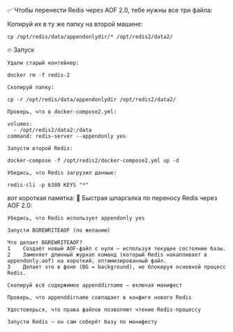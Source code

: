 ✅ Чтобы перенести Redis через AOF 2.0, тебе нужны все три файла:

Копируй их в ту же папку на второй машине:
```
cp /opt/redis/data/appendonlydir/* /opt/redis2/data2/
```

🔥 Запуск

    Удали старый контейнер:
```
docker rm -f redis-2
```
    Скопируй папку:
```
cp -r /opt/redis/data/appendonlydir /opt/redis2/data2/
```
    Проверь, что в docker-compose2.yml:
```
volumes:
  - /opt/redis2/data2:/data
command: redis-server --appendonly yes
```
    Запусти второй Redis:
```
docker-compose -f /opt/redis2/docker-compose2.yml up -d
```
    Убедись, что Redis загрузил данные:
```
redis-cli -p 6380 KEYS "*"
```


вот короткая памятка:
📝 Быстрая шпаргалка по переносу Redis через AOF 2.0:

    Убедись, что Redis использует appendonly yes

    Запусти BGREWRITEAOF (по желанию)
    
```
Что делает BGREWRITEAOF?
1    Создаёт новый AOF-файл с нуля — используя текущее состояние базы.
2    Заменяет длинный журнал команд (который Redis накапливает в appendonly.aof) на короткий, оптимизированный файл.
3    Делает это в фоне (BG = background), не блокируя основной процесс Redis.
```

    Скопируй всё содержимое appenddirname — включая манифест

    Проверь, что appenddirname совпадает в конфиге нового Redis

    Удостоверься, что права файлов позволяют чтение Redis-процессу

    Запусти Redis — он сам соберёт базу по манифесту
